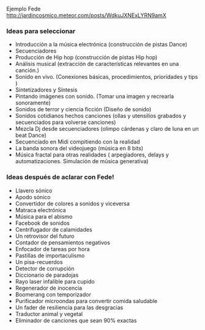 
Ejemplo Fede
http://jardincosmico.meteor.com/posts/WdkuJXNExLYRN9amX 

### Ideas  para seleccionar

* Introducción a la música electrónica (construcción de pistas Dance)  
* Secuenciadores  
* Producción de Hip hop (construcción de pistas Hip hop)   
* Análisis musical  (extracción de características relevantes en una canción.)  
* Sonido en vivo.  (Conexiones básicas, procedimientos, prioridades y tips )  
* Sintetizadores y Síntesis   
* Pintando imágenes con sonido.  (Tomar una imagen y recrearla sonoramente)  
* Sonidos de terror y ciencia ficción (Diseño de sonido)   
* Sonidos cotidianos hechos canciones (ollas y utensilios grabados y secuenciados para volverse canciones)  
* Mezcla Dj desde secuenciadores  (olimpo cárdenas y claro de luna en un beat Dance)   
* Secuenciado en Midi compitiendo con la realidad   
* La banda sonora del videojuego  (música en 8 bits)   
* Música fractal para otras realidades ( arpegiadores, delays y automatizaciones. Simulación de música generativa)    

### Ideas después de aclarar con Fede!

* Llavero sónico  
* Apodo sónico
* Convertidor de colores a sonidos y viceversa 
* Matraca electrónica  
* Música para el abismo
* Facebook de sonidos
* Centrifugador de calamidades
* Un retrovisor del futuro
* Contador de pensamientos negativos
* Enfocador de tareas por hora
* Pastillas de importaculismo
* Un pisa-recuerdos
* Detector de corrupción
* Diccionario de paradojas
* Rayo laser infalible para cupido
* Regenerador de inocencia
* Boomerang con temporizador
* Purificador microondas para convertir comida saludable
* Un fader de resiliencia para las desgracias
* Traductor animal y vegetal
* Eliminador de canciones que sean 90% exactas

